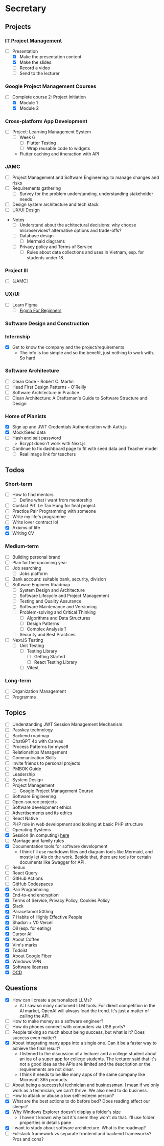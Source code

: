 # Secretary

## Projects

### [IT Project Management](/college/it-project-management/index.md)

- [ ] Presentation
  - [x] Make the presentation content
  - [x] Make the slides
  - [ ] Record a video
  - [ ] Send to the lecturer

### Google Project Management Courses

- [ ] Complete course 2: Project Initiation
  - [x] Module 1
  - [x] Module 2

### Cross-platform App Development

- [ ] Project: Learning Management System
  - [ ] Week 6
    - [ ] Flutter Testing
    - [ ] Wrap reusable code to widgets
  - Flutter caching and itneraction with API

### JAMC

- [ ] Project Management and Software Engineering: to manage changes and risks
- [ ] Requirements gathering
  - [ ] Survey for the problem understanding, understanding stakeholder needs
- [ ] Design system architecture and tech stack
- [ ] [UX/UI Design](/doc/projects/ui-design.md)
- Notes
  - [ ] Understand about the achitectural decisions: why choose microservices? alternative options and trade-offs?
  - [ ] Database design
    - [ ] Mermaid diagrams
  - [ ] Privacy policy and Terms of Service
    - [ ] Rules about data collections and uses in Vietnam, esp. for students under 18.

### Project III

- [ ] [JAMC]

### UX/UI

- [ ] Learn Figma
  - [ ] [Figma For Beginners](https://help.figma.com/hc/en-us/sections/4405269443991-Figma-for-beginners-4-parts)

### Software Design and Construction

### Internship

- [x] Get to know the company and the project/requirements
  - The info is too simple and so the benefit, just nothing to work with. So hard

### Software Architecture

- [ ] Clean Code - Robert C. Martin
- [ ] Head First Design Patterns - O'Reilly
- [ ] Software Architecture in Practice
- [ ] Clean Architecture: A Craftsman's Guide to Software Structure and Design

### Home of Pianists

- [x] Sign up and JWT Credentials Authentication with Auth.js
- [x] Mock/Seed data
- [ ] Hash and salt password
  - Bcrypt doesn't work with Next.js
- [ ] Continue to fix dashboard page to fit with seed data and Teacher model
  - [ ] Real image link for teachers

## Todos

### Short-term

- [ ] How to find mentors
  - [ ] Define what I want from mentorship
- [ ] Contact Prf. Le Tan Hung for final project.
- [ ] Practice Pair Programming with someone
- [ ] Write my life's programme
- [ ] Write lover contract lol
- [x] Axioms of life
- [x] Writing CV

### Medium-term

- [ ] Building personal brand
- [ ] Plan for the upcoming year
- [ ] Job searching
  - [ ] Jobs platform
- [ ] Bank account: suitable bank, security, division
- [ ] Software Engineer Roadmap
  - [ ] System Design and Architecture
  - [ ] Software Lifecycle and Project Management
  - [ ] Testing and Quality Assurance
  - [ ] Software Maintenance and Versioning
  - [ ] Problem-solving and Critical Thinking
    - [ ] Algorithms and Data Structures
    - [ ] Design Patterns
    - [ ] Complex Analysis ?
  - [ ] Security and Best Practices
- [ ] NextJS Testing
  - [ ] Unit Testing
    - [ ] Testing Library
      - [ ] Getting Started
      - [ ] React Testing Library
    - [ ] Vitest

### Long-term

- [ ] Organization Management
- [ ] Programme

## Topics

- [ ] Understanding JWT Session Management Mechanism
- [ ] Passkey technology
- [ ] Backend roadmap
- [ ] ChatGPT 4o with Canvas
- [ ] Process Patterns for myself
- [ ] Relationships Management
- [ ] Communication Skills
- [ ] Invite friends to personal projects
- [ ] PMBOK Guide
- [ ] Leadership
- [ ] System Design
- [ ] Project Management
  - [ ] Google Project Management Course
- [ ] Software Engineering
- [ ] Open-source projects
- [ ] Software development ethics
- [ ] Advertisements and its ethics
- [ ] React Native
- [ ] PHP role in web development and looking at basic PHP structure
- [ ] Operating Systems
- [x] Session (in computing) [here](<https://en.wikipedia.org/wiki/Session_(computer_science)>)
- [ ] Marriage and family rules
- [x] Documentation tools for software development
  - I think I'll use markdown files and diagram tools like Mermaid, and mostly let AIs do the work. Beside that, there are tools for certain documents like Swagger for API.
- [ ] Redux
- [ ] React Query
- [ ] GitHub Actions
- [ ] GitHub Codespaces
- [x] Pair Programming
- [x] End-to-end encryption
- [x] Terms of Service, Privacy Policy, Cookies Policy
- [x] Slack
- [x] Paracetamol 500mg
- [x] 7 Habits of Highly Effective People
- [x] Shadcn + V0 Vercel
- [x] Oil (esp. for eating)
- [x] Cursor AI
- [x] About Coffee
- [x] Vim's marks
- [x] Todoist
- [x] About Google Fiber
- [x] Windows VPN
- [x] Software licenses
- [x] [OCD](<https://www.msdmanuals.com/home/mental-health-disorders/obsessive-compulsive-and-related-disorders/obsessive-compulsive-disorder-ocd?query=obsessive-compulsive%20disorder%20(ocd)#Symptoms_v11723132>)

## Questions

- [x] How can I create a personalized LLMs?
  - A: I saw so many customed LLM tools. For direct competition in the AI market, OpenAI will always lead the trend. It's just a matter of calling the API.
- [ ] How to make money as a software engineer?
- [ ] How do phones connect with computers via USB ports?
- [ ] People talking so much about being success, but what is it? Does success even matter?
- [x] About integrating many apps into a single one. Can it be a faster way to achieve the final result?
  - I listened to the discussion of a lecturer and a college student about an iea of a super app for college students. The lecturer said that it's not a good idea as the APIs are limited and the description or the requirements are not clear.
  - I think it needs to be like many apps of the same company like Microsoft 365 products.
- [ ] About being a successful technician and businessman. I mean if we only work as a technician, we can't thrive. We also need to do business.
- [ ] How to attack or abuse a low self-esteem person?
- [x] What are the best actions to do before bed? Does reading affect our sleeps?
- [x] Why Windows Explorer doesn't display a folder's size
  - I haven't known why but it's seem they won't do that. I'll use folder properties in details pane
- [x] I want to study about software architecture. What is the roadmap?
- [ ] Fullstack framework vs separate frontend and backend frameworks? Pros and cons?
